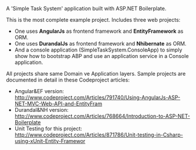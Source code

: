 A 'Simple Task System' application built with ASP.NET Boilerplate.

This is the most complete example project. Includes three web projects:

* One uses **AngularJs** as frontend framework and **EntityFramework** as ORM.
* One uses **DurandalJs** as frontend framework and **Nhibernate** as ORM.
* And a console application (SimpleTaskSystem.ConsoleApp) to simply show how to bootstrap ABP and use an application service in a Console application.

All projects share same Domain ve Application layers. Sample projects are documented in detail in these Codeproject articles:

* Angular&EF version: http://www.codeproject.com/Articles/791740/Using-AngularJs-ASP-NET-MVC-Web-API-and-EntityFram
* Durandal&NH version: http://www.codeproject.com/Articles/768664/Introduction-to-ASP-NET-Boilerplate
* Unit Testing for this project: http://www.codeproject.com/Articles/871786/Unit-testing-in-Csharp-using-xUnit-Entity-Framewor
